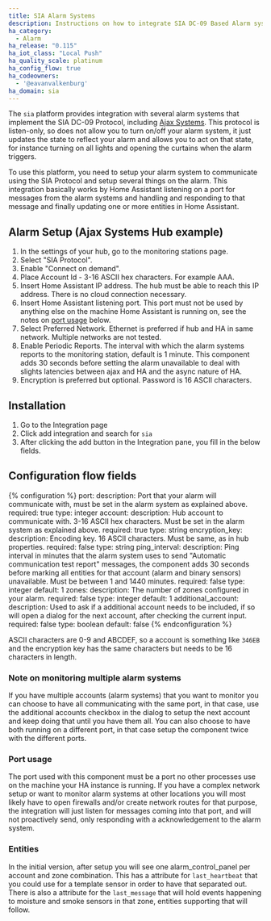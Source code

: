 ```yaml
---
title: SIA Alarm Systems
description: Instructions on how to integrate SIA DC-09 Based Alarm systems into Home Assistant.
ha_category:
  - Alarm
ha_release: "0.115"
ha_iot_class: "Local Push"
ha_quality_scale: platinum
ha_config_flow: true
ha_codeowners:
  - '@eavanvalkenburg'
ha_domain: sia
---
```


The `sia` platform provides integration with several alarm systems that implement the SIA DC-09 Protocol, including [Ajax Systems](https://ajax.systems/). This protocol is listen-only, so does not allow you to turn on/off your alarm system, it just updates the state to reflect your alarm and allows you to act on that state, for instance turning on all lights and opening the curtains when the alarm triggers.

To use this platform, you need to setup your alarm system to communicate using the SIA Protocol and setup several things on the alarm. This integration basically works by Home Assistant listening on a port for messages from the alarm systems and handling and responding to that message and finally updating one or more entities in Home Assistant.

## Alarm Setup (Ajax Systems Hub example)

1. In the settings of your hub, go to the monitoring stations page.
1. Select "SIA Protocol". 
2. Enable "Connect on demand". 
3. Place Account Id - 3-16 ASCII hex characters. For example AAA.
4. Insert Home Assistant IP address. The hub must be able to reach this IP address. There is no cloud connection necessary.
5. Insert Home Assistant listening port. This port must not be used by anything else on the machine Home Assistant is running on, see the notes on [port usage](###Portusage) below.
6. Select Preferred Network. Ethernet is preferred if hub and HA in same network. Multiple networks are not tested.
7. Enable Periodic Reports. The interval with which the alarm systems reports to the monitoring station, default is 1 minute. This component adds 30 seconds before setting the alarm unavailable to deal with slights latencies between ajax and HA and the async nature of HA.
8. Encryption is preferred but optional. Password is 16 ASCII characters.

## Installation

1. Go to the Integration page
1. Click add integration and search for `sia`
1. After clicking the add button in the Integration pane, you fill in the below fields.

## Configuration flow fields

{% configuration %}
port:
  description: Port that your alarm will communicate with, must be set in the alarm system as explained above.
  required: true
  type: integer
account:
  description: Hub account to communicate with. 3-16 ASCII hex characters. Must be set in the alarm system as explained above.
  required: true
  type: string
encryption_key:
  description: Encoding key. 16 ASCII characters. Must be same, as in hub properties.
  required: false
  type: string
ping_interval:
  description: Ping interval in minutes that the alarm system uses to send "Automatic communication test report" messages, the component adds 30 seconds before marking all entities for that account (alarm and binary sensors) unavailable. Must be between 1 and 1440 minutes.
  required: false
  type: integer
  default: 1
zones:
  description: The number of zones configured in your alarm.
  required: false
  type: integer
  default: 1
additional_account:
  description: Used to ask if a additional account needs to be included, if so will open a dialog for the next account, after checking the current input.
  required: false
  type: boolean
  default: false
{% endconfiguration %}

ASCII characters are 0-9 and ABCDEF, so a account is something like `346EB` and the encryption key has the same characters but needs to be 16 characters in length.

### Note on monitoring multiple alarm systems
If you have multiple accounts (alarm systems) that you want to monitor you can choose to have all communicating with the same port, in that case, use the additional accounts checkbox in the dialog to setup the next account and keep doing that until you have them all. You can also choose to have both running on a different port, in that case setup the component twice with the different ports.

### Port usage
The port used with this component must be a port no other processes use on the machine your HA instance is running. If you have a complex network setup or want to monitor alarm systems at other locations you will most likely have to open firewalls and/or create network routes for that purpose, the integration will just listen for messages coming into that port, and will not proactively send, only responding with a acknowledgement to the alarm system.

### Entities
In the initial version, after setup you will see one alarm_control_panel per account and zone combination. This has a attribute for `last_heartbeat` that you could use for a template sensor in order to have that separated out. There is also a attribute for the `last_message` that will hold events happening to moisture and smoke sensors in that zone, entities supporting that will follow.

